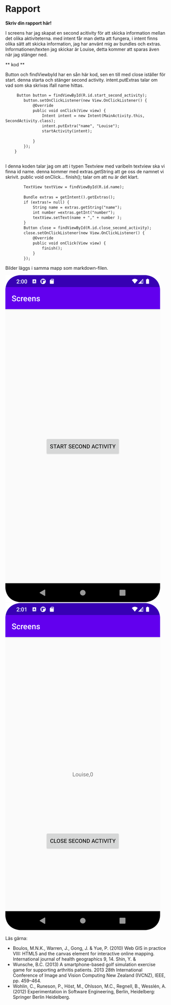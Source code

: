 
# Rapport

**Skriv din rapport här!**

I screens har jag skapat en second acitivity för att skicka information mellan det olika aktiviteterna. 
med intent får man detta att fungera, i intent finns olika sätt att skicka information, jag har använt mig av bundles och extras. Informationen/texten jag skickar
är Louise, detta kommer att sparas även när jag stänger ned. 


** kod ** 

Button och findViewbyId har en sån här kod, sen en till med close iställer för start. denna starta och stänger second activity.
intent.putExtras talar om vad som ska skrivas ifall name hittas. 
```
     Button button = findViewById(R.id.start_second_activity);
        button.setOnClickListener(new View.OnClickListener() {
            @Override
            public void onClick(View view) {
                Intent intent = new Intent(MainActivity.this, SecondActivity.class);
                intent.putExtra("name", "Louise");
                startActivity(intent);

            }
        });
    }
       
```
   I denna koden talar jag om att i typen Textview med varibeln textview ska vi finna id name.
    denna kommer med extras.getString att ge oss de namnet vi skrivit.
    public void onClick... finish(); talar om att nu är det klart. 
```
        TextView textView = findViewById(R.id.name);

        Bundle extras = getIntent().getExtras();
        if (extras!= null) {
            String name = extras.getString("name");
            int number =extras.getInt("number");
            textView.setText(name + "," + number );
        }
        Button close = findViewById(R.id.close_second_activity);
        close.setOnClickListener(new View.OnClickListener() {
            @Override
            public void onClick(View view) {
                finish();
            }
        });
```

Bilder läggs i samma mapp som markdown-filen.

![](Screenshot_20220504_140029.png)
![](Screenshot_20220504_140122.png)

Läs gärna:

- Boulos, M.N.K., Warren, J., Gong, J. & Yue, P. (2010) Web GIS in practice VIII: HTML5 and the canvas element for interactive online mapping. International journal of health geographics 9, 14. Shin, Y. &
- Wunsche, B.C. (2013) A smartphone-based golf simulation exercise game for supporting arthritis patients. 2013 28th International Conference of Image and Vision Computing New Zealand (IVCNZ), IEEE, pp. 459–464.
- Wohlin, C., Runeson, P., Höst, M., Ohlsson, M.C., Regnell, B., Wesslén, A. (2012) Experimentation in Software Engineering, Berlin, Heidelberg: Springer Berlin Heidelberg.
